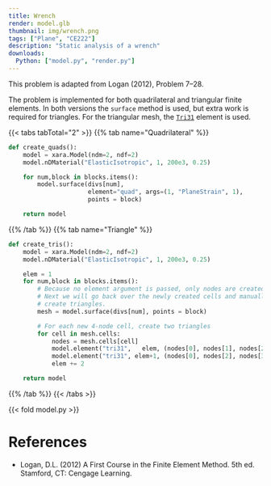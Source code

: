 ```yaml
---
title: Wrench
render: model.glb
thumbnail: img/wrench.png
tags: ["Plane", "CE222"]
description: "Static analysis of a wrench"
downloads:
  Python: ["model.py", "render.py"]
---
```



This problem is adapted from Logan (2012), Problem 7–28.

The problem is implemented for both quadrilateral and triangular finite elements.
In both versions the `surface` method is used, but extra work is required for triangles.
For the triangular mesh, the [`Tri31`](https://xara.so/user/manual/model/elements/plane/Tri31.html) element is used.

{{< tabs tabTotal="2" >}}
{{% tab name="Quadrilateral" %}}
```python
def create_quads():
    model = xara.Model(ndm=2, ndf=2)
    model.nDMaterial("ElasticIsotropic", 1, 200e3, 0.25)

    for num,block in blocks.items():
        model.surface(divs[num],
                      element="quad", args=(1, "PlaneStrain", 1),
                      points = block)

    return model

```
{{% /tab %}}
{{% tab name="Triangle" %}}
```python
def create_tris():
    model = xara.Model(ndm=2, ndf=2)
    model.nDMaterial("ElasticIsotropic", 1, 200e3, 0.25)

    elem = 1
    for num,block in blocks.items():
        # Because no element argument is passed, only nodes are created.
        # Next we will go back over the newly created cells and manually
        # create triangles.
        mesh = model.surface(divs[num], points = block)

        # For each new 4-node cell, create two triangles
        for cell in mesh.cells:
            nodes = mesh.cells[cell]
            model.element("tri31",   elem, (nodes[0], nodes[1], nodes[2]), 10, "PlaneStrain", 1)
            model.element("tri31", elem+1, (nodes[0], nodes[2], nodes[3]), 10, "PlaneStrain", 1)
            elem += 2

    return model
```
{{% /tab %}}
{{< /tabs >}}


{{< fold model.py >}}





# References

- Logan, D.L. (2012) A First Course in the Finite Element Method. 5th ed. Stamford, CT: Cengage Learning.

